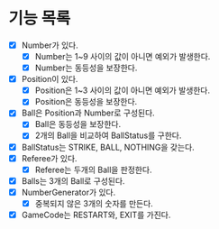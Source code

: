 # 기능 목록
- [x] Number가 있다.
  - [x] Number는 1~9 사이의 값이 아니면 예외가 발생한다.
  - [x] Number는 동등성을 보장한다.
- [x] Position이 있다.
  - [x] Position은 1~3 사이의 값이 아니면 예외가 발생한다.
  - [x] Position은 동등성을 보장한다.
- [x] Ball은 Position과 Number로 구성된다.
  - [x] Ball은 동등성을 보장한다.
  - [x] 2개의 Ball을 비교하여 BallStatus를 구한다.
- [x] BallStatus는 STRIKE, BALL, NOTHING을 갖는다.
- [x] Referee가 있다.
  - [x] Referee는 두개의 Ball을 판정한다.
- [x] Balls는 3개의 Ball로 구성된다.
- [x] NumberGenerator가 있다.
  - [x] 중복되지 않은 3개의 숫자를 만든다.
- [x] GameCode는 RESTART와, EXIT를 가진다. 